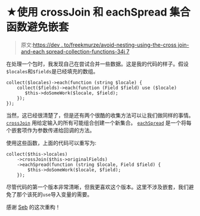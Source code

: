 # ★使用 crossJoin 和 eachSpread 集合函数避免嵌套

> 原文:[https://dev . to/freekmurze/avoid-nesting-using-the-cross join-and-each spread-collection-functions-34j 7](https://dev.to/freekmurze/avoid-nesting-using-the-crossjoin-and-eachspread-collection-functions-34j7)

在处理一个包时，我发现自己在尝试合并一些数据。这是我的代码的样子。假设`$locales`和`$fields`是已经填充的数组。

```
collect($locales)->each(function (string $locale) {
    collect($fields)->each(function (Field $field) use ($locale) 
       $this->doSomeWork($locale, $field); 
    });
}); 
```

当然，这已经很清楚了，但是还有两个很酷的收集方法可以让我们做同样的事情。 [`crossJoin`](https://laravel.com/docs/5.7/collections#method-crossjoin) 用给定输入的所有可能组合创建一个新集合。 [`eachSpread`](https://laravel.com/docs/5.7/collections#method-eachspread) 是一个将每个嵌套项作为参数传递给回调的方法。

使用这些函数，上面的代码可以重写为:

```
collect($this->locales)
    ->crossJoin($this->originalFields)
    ->eachSpread(function (string $locale, Field $field) {
        $this->doSomeWork($locale, $field);
    }); 
```

尽管代码的第一个版本非常清晰，但我更喜欢这个版本。这里不涉及嵌套，我们避免了那个该死的`use`导入变量的需要。

感谢 [Seb](https://twitter.com/sebdedeyne) 的这次重构！